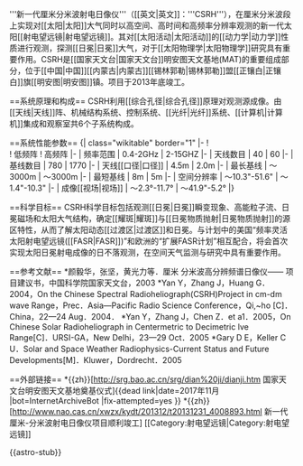 '''新一代厘米分米波射电日像仪'''（[[英文|英文]]：'''CSRH'''），在厘米分米波段上实现对[[太阳|太阳]]大气同时以高空间、高时间和高频率分辨率观测的新一代太阳[[射电望远镜|射电望远镜]]。其对[[太阳活动|太阳活动]]的[[动力学|动力学]]性质进行观测，探测[[日冕|日冕]]大气，对于[[太阳物理学|太阳物理学]]研究具有重要作用。CSRH是[[国家天文台|国家天文台]]明安图天文基地(MAT)的重要组成部分，位于[[中国|中国]][[内蒙古|内蒙古]][[锡林郭勒|锡林郭勒]]盟[[正镶白|正镶白]]旗[[明安图|明安图]]镇。项目于2013年底竣工。

==系统原理和构成==
CSRH利用[[综合孔径|综合孔径]]原理对观测源成像。由[[天线|天线]]阵、机械结构系统、控制系统、[[光纤|光纤]]系统、[[计算机|计算机]]集成和观察室共6个子系统构成。

==系统性能参数==
{| class="wikitable" border="1"
|-
!   
!  低频阵
!  高频阵
|-
|  频率范围
|  0.4-2GHz
|  2-15GHZ
|-
|  天线数目
|  40
|  60
|-
|  基线数目
|  780
|  1770
|-
|  天线[[口径|口径]]
|  4.5m
|  2.0m
|-
|  最长基线
|  ～3000m
|  ～3000m
|-
|  最短基线
|  8m
|  5m
|-
|  空间分辨率
|  ～10.3"-51.6"
|  ～1.4"-10.3"
|-
|  成像[[视场|视场]]
|  ～2.3°-11.7°
|  ～41.9"-5.2°
|}

==科学目标==
CSRH科学目标包括观测[[日冕|日冕]]瞬变现象、高能粒子流、日冕磁场和太阳大气结构，确定[[耀斑|耀斑]]与[[日冕物质抛射|日冕物质抛射]]的源区特性，从而了解太阳动态[[过渡区|过渡区]]和日冕。与计划中的美国“频率灵活太阳射电望远镜([[FASR|FASR]])”和欧洲的“扩展FASR计划”相互配合，将会首次实现太阳日冕射电成像的日不落观测，在空间天气监测与研究中具有重要作用。

==参考文献==
*颜毅华，张坚，黄光力等．厘米 分米波高分辨频谱日像仪—— 项目建议书，中国科学院国家天文台，2003
*Yan Y，Zhang J，Huang G．2004，On the Chinese Spectral Radioheliograph(CSRH)Project in cm-dm wave Range，Prec．Asia—Pacific Radio Science Conference，Qi,~ho [C]．China，22—24 Aug．2004．
*Yan Y，Zhang J，Chen Z．et a1．2005，On Chinese Solar Radioheliograph in Centermetric to Decimetric lve Range[C]．URSI-GA，New Delhi，23—29 Oct．2005
*Gary D E，Keller C U．Solar and Space Weather Radiophysics-Current Status and Future Developments[M]．Kluwer，Dordrecht．2005

==外部链接==
*{{zh}}[http://srg.bao.ac.cn/srg/dian%20ji/dianji.htm 国家天文台明安图天文基地奠基仪式]{{dead link|date=2017年11月 |bot=InternetArchiveBot |fix-attempted=yes }}
*{{zh}}[http://www.nao.cas.cn/xwzx/kydt/201312/t20131231_4008893.html 新一代厘米-分米波射电日像仪项目顺利竣工]
[[Category:射电望远镜|Category:射电望远镜]]

{{astro-stub}}